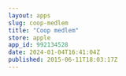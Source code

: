 ```yaml
---
layout: apps
slug: coop-medlem
title: "Coop medlem"
store: apple
app_id: 992134528
date: 2024-01-04T16:41:04Z
published: 2015-06-11T18:03:17Z
---
```

